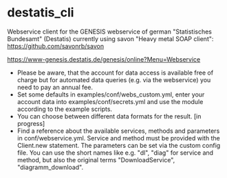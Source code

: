 # destatis_cli
Webservice client for the GENESIS webservice of german "Statistisches Bundesamt" (Destatis) currently using savon "Heavy metal SOAP client": https://github.com/savonrb/savon

https://www-genesis.destatis.de/genesis/online?Menu=Webservice

* Please be aware, that the account for data access is available free of charge but for automated data queries (e.g. via the webservice) you need to pay an annual fee.
* Set some defaults in examples/conf/webs_custom.yml, enter your account data into examples/conf/secrets.yml and use the module according to the example scripts.
* You can choose between different data formats for the result. [in progress]
* Find a reference about the available services, methods and parameters in conf/webservice.yml. Service and method must be provided with the Client.new statement. The parameters can be set via the custom config file. You can use the short names like e.g. "dl", "diag" for service and method, but also the original terms "DownloadService", "diagramm_download".
